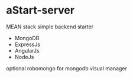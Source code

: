 # aStart-server

MEAN stack simple backend starter
 - MongoDB
 - ExpressJs
 - AngularJs
 - NodeJs

optional robomongo for mongodb visual manager

